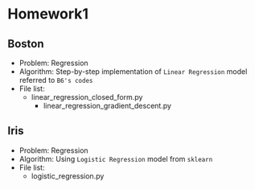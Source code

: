 # Homework1

## Boston

- Problem: Regression
- Algorithm: Step-by-step implementation of `Linear Regression` model referred to `B6's codes`
- File list:
  - linear_regression_closed_form.py
	- linear_regression_gradient_descent.py
	
## Iris

- Problem: Regression
- Algorithm: Using `Logistic Regression` model from `sklearn`
- File list:
  - logistic_regression.py
